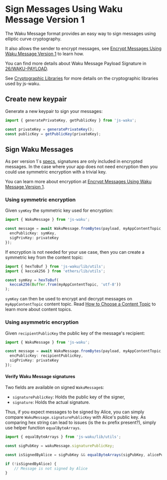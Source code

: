 # Sign Messages Using Waku Message Version 1

The Waku Message format provides an easy way to sign messages using elliptic curve cryptography.

It also allows the sender to encrypt messages,
see [Encrypt Messages Using Waku Message Version 1](./encrypt_messages_version_1.md) to learn how.

You can find more details about Waku Message Payload Signature in [26/WAKU-PAYLOAD](https://rfc.vac.dev/spec/26/).

See [Cryptographic Libraries](../crypto_libraries.md) for more details on the cryptographic libraries used by js-waku.

## Create new keypair

Generate a new keypair to sign your messages:

```ts
import { generatePrivateKey, getPublicKey } from 'js-waku';

const privateKey = generatePrivateKey();
const publicKey = getPublicKey(privateKey);
```

## Sign Waku Messages

As per version 1`s [specs](https://rfc.vac.dev/spec/26/), signatures are only included in encrypted messages.
In the case where your app does not need encryption then you could use symmetric encryption with a trivial key.

You can learn more about encryption at [Encrypt Messages Using Waku Message Version 1](./encrypt_messages_version_1.md).

### Using symmetric encryption

Given `symKey` the symmetric key used for encryption:

```ts
import { WakuMessage } from 'js-waku';

const message = await WakuMessage.fromBytes(payload, myAppContentTopic, {
  encPublicKey: symKey,
  sigPrivKey: privateKey
});
```

If encryption is not needed for your use case,
then you can create a symmetric key from the content topic:

```ts
import { hexToBuf } from 'js-waku/lib/utils';
import { keccak256 } from 'ethers/lib/utils';

const symKey = hexToBuf(
  keccak256(Buffer.from(myAppContentTopic, 'utf-8'))
);
```

`symKey` can then be used to encrypt and decrypt messages on `myAppContentTopic` content topic.
Read [How to Choose a Content Topic](./choose_content_topic.md) to learn more about content topics.

### Using asymmetric encryption

Given `recipientPublicKey` the public key of the message's recipient: 

```ts
import { WakuMessage } from 'js-waku';

const message = await WakuMessage.fromBytes(payload, myAppContentTopic, {
  encPublicKey: recipientPublicKey,
  sigPrivKey: privateKey
});
```

#### Verify Waku Message signatures

Two fields are available on signed `WakuMessage`s:

- `signaturePublicKey`: Holds the public key of the signer,
- `signature`: Holds the actual signature.

Thus, if you expect messages to be signed by Alice,
you can simply compare `WakuMessage.signaturePublicKey` with Alice's public key.
As comparing hex string can lead to issues (is the `0x` prefix present?),
simply use helper function `equalByteArrays`.

```ts
import { equalByteArrays } from 'js-waku/lib/utils';

const sigPubKey = wakuMessage.signaturePublicKey;

const isSignedByAlice = sigPubKey && equalByteArrays(sigPubKey, alicePublicKey);

if (!isSignedByAlice) {
    // Message is not signed by Alice
}
```
